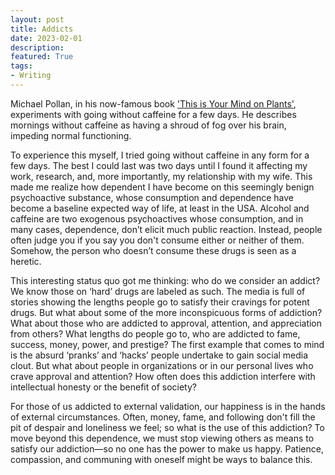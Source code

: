 ```yaml
---
layout: post
title: Addicts
date: 2023-02-01
description:
featured: True
tags:
- Writing
---
```


Michael Pollan, in his now-famous book ['This is Your Mind on Plants'](https://michaelpollan.com/books/this-is-your-mind-on-plants/), experiments with going without caffeine for a few days. He describes mornings without caffeine as having a shroud of fog over his brain, impeding normal functioning.

To experience this myself, I tried going without caffeine in any form for a few days. The best I could last was two days until I found it affecting my work, research, and, more importantly, my relationship with my wife. This made me realize how dependent I have become on this seemingly benign psychoactive substance, whose consumption and dependence have become a baseline expected way of life, at least in the USA. Alcohol and caffeine are two exogenous psychoactives whose consumption, and in many cases, dependence, don’t elicit much public reaction. Instead, people often judge you if you say you don't consume either or neither of them. Somehow, the person who doesn’t consume these drugs is seen as a heretic.

This interesting status quo got me thinking: who do we consider an addict? We know those on ‘hard’ drugs are labeled as such. The media is full of stories showing the lengths people go to satisfy their cravings for potent drugs. But what about some of the more inconspicuous forms of addiction? What about those who are addicted to approval, attention, and appreciation from others? What lengths do people go to, who are addicted to fame, success, money, power, and prestige? The first example that comes to mind is the absurd ‘pranks’ and ‘hacks’ people undertake to gain social media clout. But what about people in organizations or in our personal lives who crave approval and attention? How often does this addiction interfere with intellectual honesty or the benefit of society?

For those of us addicted to external validation, our happiness is in the hands of external circumstances. Often, money, fame, and following don't fill the pit of despair and loneliness we feel; so what is the use of this addiction? To move beyond this dependence, we must stop viewing others as means to satisfy our addiction—so no one has the power to make us happy. Patience, compassion, and communing with oneself might be ways to balance this.
